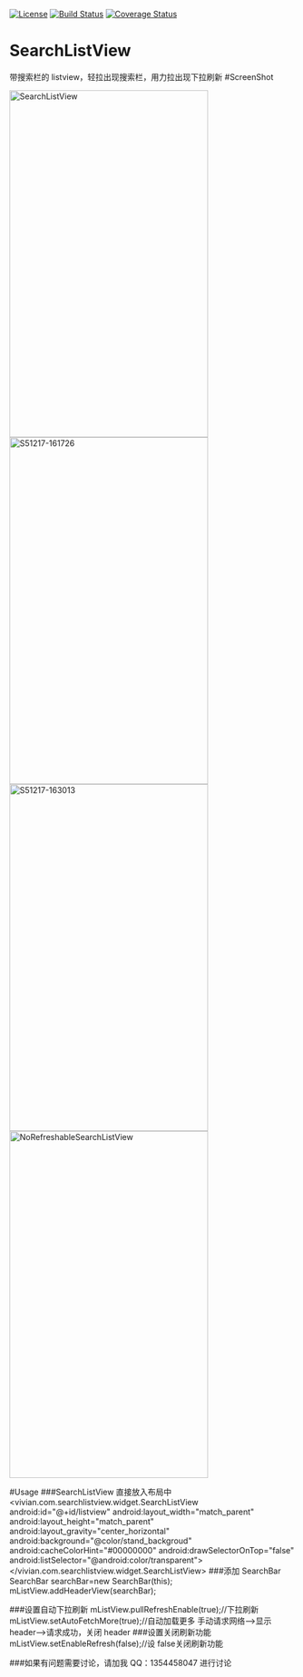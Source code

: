 [![License](https://img.shields.io/badge/license-Apache%202-green.svg)](https://www.apache.org/licenses/LICENSE-2.0)
[![Build Status](https://travis-ci.org/vivian8725118/SearchListView.svg?branch=master)](https://github.com/vivian8725118/SearchListView)
[![Coverage Status](https://coveralls.io/repos/vivian8725118/SearchListView/badge.svg?branch=master&service=github)](https://coveralls.io/github/vivian8725118/SearchListView?branch=master)
# SearchListView
带搜索栏的 listview，轻拉出现搜索栏，用力拉出现下拉刷新
#ScreenShot

<!--![Alt text](https://github.com/vivian8725118/SearchListView/blob/master/SearchListView.gif)-->
<!--![Alt text](https://github.com/vivian8725118/SearchListView/blob/master/S51217-161726.jpg)-->
<!--![Alt text](https://github.com/vivian8725118/SearchListView/blob/master/S51217-163013.jpg)-->
<img src="https://github.com/vivian8725118/SearchListView/blob/master/art/SearchListView.gif" width = "350" height = "611" alt="SearchListView" align=center />
<img src="https://github.com/vivian8725118/SearchListView/blob/master/art/S51217-161726.jpg" width = "350" height = "611" alt="S51217-161726" align=center />
<img src="https://github.com/vivian8725118/SearchListView/blob/master/art/S51217-163013.jpg" width = "350" height = "611" alt="S51217-163013" align=center />
<img src="https://github.com/vivian8725118/SearchListView/blob/master/art/NoRefreshableSearchListView.gif" width = "350" height = "611" alt="NoRefreshableSearchListView" align=center />

#Usage
###SearchListView 直接放入布局中
         <vivian.com.searchlistview.widget.SearchListView
             android:id="@+id/listview"
             android:layout_width="match_parent"
             android:layout_height="match_parent"
             android:layout_gravity="center_horizontal"
             android:background="@color/stand_backgroud"
             android:cacheColorHint="#00000000"
             android:drawSelectorOnTop="false"
             android:listSelector="@android:color/transparent">
   </vivian.com.searchlistview.widget.SearchListView>
###添加 SearchBar
    SearchBar searchBar=new SearchBar(this);
    mListView.addHeaderView(searchBar);
    
###设置自动下拉刷新
        mListView.pullRefreshEnable(true);//下拉刷新
        mListView.setAutoFetchMore(true);//自动加载更多
        手动请求网络-->显示 header-->请求成功，关闭 header
###设置关闭刷新功能
        mListView.setEnableRefresh(false);//设 false关闭刷新功能
        
###如果有问题需要讨论，请加我 QQ：1354458047 进行讨论
    
    
